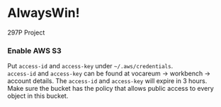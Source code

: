 # AlwaysWin!
297P Project 

### Enable AWS S3
Put `access-id` and `access-key` under `~/.aws/credentials`.   
`access-id` and `access-key` can be found at vocareum -> workbench -> account details.
The `access-id` and `access-key` will expire in 3 hours.  
Make sure the bucket has the policy that allows public access to every object in this
bucket.